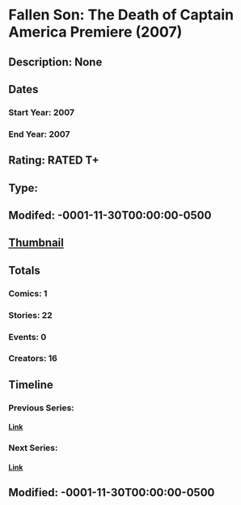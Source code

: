 # Fallen Son: The Death of Captain America Premiere (2007)
## Description: None
## Dates
### Start Year: 2007
### End Year: 2007
## Rating: RATED T+
## Type: 
## Modifed: -0001-11-30T00:00:00-0500
## [Thumbnail](http://i.annihil.us/u/prod/marvel/i/mg/7/20/4bc39418e9d85.jpg)
## Totals
### Comics: 1
### Stories: 22
### Events: 0
### Creators: 16
## Timeline
### Previous Series: 
#### [Link]()
### Next Series: 
#### [Link]()
## Modified: -0001-11-30T00:00:00-0500